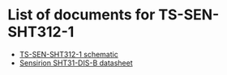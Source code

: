 # List of documents for TS-SEN-SHT312-1
- [TS-SEN-SHT312-1 schematic](TS-SEN-SHT312-1_SCH.pdf)
- [Sensirion SHT31-DIS-B datasheet](https://www.sensirion.com/fileadmin/user_upload/customers/sensirion/Dokumente/2_Humidity_Sensors/Datasheets/Sensirion_Humidity_Sensors_SHT3x_Datasheet_digital.pdf)
